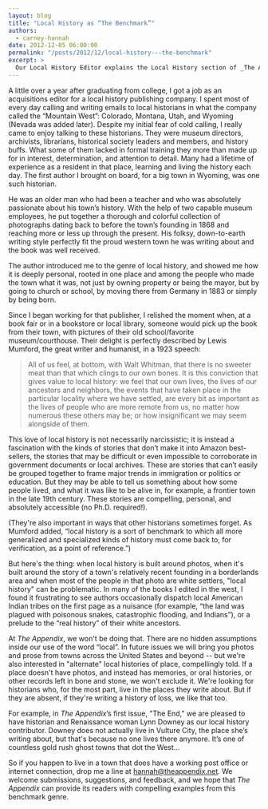 ```yaml
---
layout: blog
title: "Local History as “The Benchmark”"
authors:
  - carney-hannah
date: 2012-12-05 06:00:00
permalink: "/posts/2012/12/local-history---the-benchmark"
excerpt: >
  Our Local History Editor explains the Local History section of _The Appendix_.
---
```

A little over a year after graduating from college, I got a job as an acquisitions editor for a local history publishing company. I spent most of every day calling and writing emails to local historians in what the company called the “Mountain West”: Colorado, Montana, Utah, and Wyoming (Nevada was added later). Despite my initial fear of cold calling, I really came to enjoy talking to these historians. They were museum directors, archivists, librarians, historical society leaders and members, and history buffs. What some of them lacked in formal training they more than made up for in interest, determination, and attention to detail. Many had a lifetime of experience as a resident in that place, learning and living the history each day. The first author I brought on board, for a big town in Wyoming, was one such historian.

He was an older man who had been a teacher and who was absolutely passionate about his town’s history. With the help of two capable museum employees, he put together a thorough and colorful collection of photographs dating back to before the town’s founding in 1868 and reaching more or less up through the present. His folksy, down-to-earth writing style perfectly fit the proud western town he was writing about and the book was well received. 

The author introduced me to the genre of local history, and showed me how it is deeply personal, rooted in one place and among the people who made the town what it was, not just by owning property or being the mayor, but by going to church or school, by moving there from Germany in 1883 or simply by being born. 

Since I began working for that publisher, I relished the moment when, at a book fair or in a bookstore or local library, someone would pick up the book from their town, with pictures of their old school/favorite museum/courthouse. Their delight is perfectly described by Lewis Mumford, the great writer and humanist, in a 1923 speech: 

> All of us feel, at bottom, with Walt Whitman, that there is no sweeter meat than that which clings to our own bones. It is this conviction that gives value to local history: we feel that our own lives, the lives of our ancestors and neighbors, the events that have taken place in the particular locality where we have settled, are every bit as important as the lives of people who are more remote from us, no matter how numerous these others may be; or how insignificant we may seem alongside of them.

This love of local history is not necessarily narcissistic; it is instead a fascination with the kinds of stories that don’t make it into Amazon best-sellers, the stories that may be difficult or even impossible to corroborate in government documents or local archives. These are stories that can’t easily be grouped together to frame major trends in immigration or politics or education. But they may be able to tell us something about how some people lived, and what it was like to be alive in, for example, a frontier town in the late 19th century. These stories are compelling, personal, and absolutely accessible (no Ph.D. required!). 

(They're also important in ways that other historians sometimes forget. As Mumford added, “local history is a sort of benchmark to which all more generalized and specialized kinds of history must come back to, for verification, as a point of reference.”)

But here's the thing: when local history is built around photos, when it's built around the story of a town's relatively recent founding in a borderlands area and when most of the people in that photo are white settlers, "local history" can be problematic. In many of the books I edited in the west, I found it frustrating to see authors occasionally dispatch local American Indian tribes on the first page as a nuisance (for example, “the land was plagued with poisonous snakes, catastrophic flooding, and Indians”), or a prelude to the “real history” of their white ancestors. 

At _The Appendix_, we won't be doing that. There are no hidden assumptions inside our use of the word “local”. In future issues we will bring you photos and prose from towns across the United States and beyond -- but we're also interested in "alternate" local histories of place, compellingly told. If a place doesn't have photos, and instead has memories, or oral histories, or other records left in bone and stone, we won't exclude it. We're looking for historians who, for the most part, live in the places they write about. But if they are absent, if they're writing a history of loss, we like that too.

For example, in _The Appendix_’s first issue, "The End," we are pleased to have historian and Renaissance woman Lynn Downey as our local history contributor. Downey does not actually live in Vulture City, the place she’s writing about, but that's because no one lives there anymore. It’s one of countless gold rush ghost towns that dot the West...

So if you happen to live in a town that does have a working post office or internet connection, drop me a line at [hannah@theappendix.net](mailto:hannah@theappendix.net). We welcome submissions, suggestions, and feedback, and we hope that _The Appendix_ can provide its readers with compelling examples from this benchmark genre. 